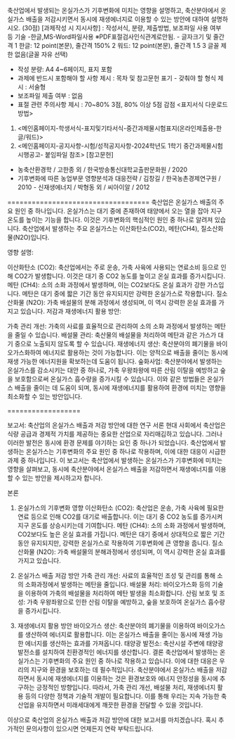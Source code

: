축산업에서 발생되는 온실가스가 기후변화에 미치는 영향을 설명하고,
축산분야에서 온실가스 배출을 저감시키면서 동시에 재생에너지로 이용할 수 있는 방안에 대하여 설명하시오. (30점)
[과제작성 시 지시사항] : 작성서식, 분량, 제출방법, 보조파일 사용 여부 등 기술
-한글,MS-Word파일사용 ※PDF표절검사인식관계로안됨. - 글자크기 및 줄간격
1 한글: 12 point(본문), 줄간격 150% 2 워드: 12 point(본문), 줄간격 1.5 3 글꼴 제한 없음(글꼴 자유 선택)
- 작성 분량: A4 4~6페이지, 표지 포함
- 과제에 반드시 포함해야 할 사항 제시 : 목차 및 참고문헌 표기 - 갖춰야 할 형식 제시 : 서술형
- 보조파일 제출 여부 : 없음
- 표절 관련 주의사항 제시 : 70~80% 3점, 80% 이상 5점 감점
<표지서식 다운로드 방법>
1. <메인홈페이지-학생서식-표지및기타서식-중간과제물시험표지(온라인제출용-한글/워드)>
2. <메인홈페이지-공지사항-시험/성적공지사항-2024학년도 1학기 중간과제물시험 시행공고- 붙임파일 참조>
[참고문헌]
- 농축산환경학 / 고한종 외 / 한국방송통신대학교출판문화원 / 2020
- 기후변화에 따른 농업부문 영향분석과 대응전략 / 김창길 / 한국농촌경제연구원 / 2010 - 신재생에너지 / 박형동 외 / 씨아이알 / 2012

===================================
축산업은 온실가스 배출의 주요 원인 중 하나입니다. 온실가스는 대기 중에 존재하여 태양에서 오는 열을 잡아 지구 온도를 높이는 기능을 합니다. 이것은 기후변화의 핵심적인 원인 중 하나로 알려져 있습니다. 축산업에서 발생하는 주요 온실가스는 이산화탄소(CO2), 메탄(CH4), 질소산화물(N2O)입니다.

영향 설명:

이산화탄소 (CO2): 축산업에서는 주로 운송, 가축 사육에 사용되는 연료소비 등으로 인해 CO2가 발생합니다. 이것은 대기 중 CO2 농도를 높이고 온실 효과를 증가시킵니다.
메탄 (CH4): 소의 소화 과정에서 발생하며, 이는 CO2보다도 온실 효과가 강한 가스입니다. 메탄은 대기 중에 짧은 기간 동안 유지되지만 강력한 온실가스로 작용합니다.
질소산화물 (N2O): 가축 배설물의 분해 과정에서 생성되며, 이 역시 강력한 온실 효과를 가지고 있습니다.
저감과 재생에너지 활용 방안:

가축 관리 개선: 가축의 사료를 효율적으로 관리하여 소의 소화 과정에서 발생하는 메탄을 줄일 수 있습니다.
배설물 관리: 축산물의 배설물을 처리하여 메탄과 같은 가스가 대기 중으로 노출되지 않도록 할 수 있습니다.
재생에너지 생산: 축산분야의 폐기물을 바이오가스화하여 에너지로 활용하는 것이 가능합니다. 이는 양적으로 배출을 줄이는 동시에 재생 가능한 에너지원을 확보하는데 도움이 됩니다.
숲화사업: 축산분야에서 발생하는 온실가스를 감소시키는 대안 중 하나로, 가축 우왕좌왕에 따른 산림 이탈을 예방하고 숲을 보호함으로써 온실가스 흡수량을 증가시킬 수 있습니다.
이와 같은 방법들은 온실가스 배출을 줄이는 데 도움이 되며, 동시에 재생에너지를 활용하여 환경에 미치는 영향을 최소화할 수 있는 방안입니다.

==================

보고서: 축산업의 온실가스 배출과 저감 방안에 대한 연구
서론
현대 사회에서 축산업은 식량 공급과 경제적 가치를 제공하는 중요한 산업으로 자리매김하고 있습니다. 그러나 이러한 발전은 동시에 환경 문제를 야기하는 요인 중 하나가 되었습니다. 축산업에서 발생하는 온실가스는 기후변화의 주요 원인 중 하나로 작용하며, 이에 대한 대응이 시급한 과제 중 하나입니다. 이 보고서는 축산업에서 발생하는 온실가스가 기후변화에 미치는 영향을 살펴보고, 동시에 축산분야에서 온실가스 배출을 저감하면서 재생에너지를 이용할 수 있는 방안을 제시하고자 합니다.

본론
1. 온실가스의 기후변화 영향
이산화탄소 (CO2): 축산업은 운송, 가축 사육에 필요한 연료 등으로 인해 CO2를 대기로 배출합니다. 
이는 대기 중 CO2 농도를 증가시켜 지구 온도를 상승시키는데 기여합니다.
메탄 (CH4): 소의 소화 과정에서 발생하며, CO2보다도 높은 온실 효과를 가집니다. 메탄은 대기 중에서 상대적으로 짧은 기간 동안 유지되지만, 강력한 온실가스로 작용하여 기후변화에 큰 영향을 줍니다.
질소산화물 (N2O): 가축 배설물의 분해과정에서 생성되며, 이 역시 강력한 온실 효과를 가지고 있습니다.

2. 온실가스 배출 저감 방안
가축 관리 개선: 사료의 효율적인 조성 및 관리를 통해 소의 소화과정에서 발생하는 메탄을 줄입니다.
배설물 처리: 바이오가스화 등의 기술을 이용하여 가축의 배설물을 처리하여 메탄 발생을 최소화합니다.
산림 보호 및 조성: 가축 우왕좌왕으로 인한 산림 이탈을 예방하고, 숲을 보호하여 온실가스 흡수량을 증가시킵니다.

3. 재생에너지 활용 방안
바이오가스 생산: 축산분야의 폐기물을 이용하여 바이오가스를 생산하여 에너지로 활용합니다. 이는 온실가스 배출을 줄이는 동시에 재생 가능한 에너지를 생산하는 효과를 가져옵니다.
태양광 발전소: 축산시설 주변에 태양광 발전소를 설치하여 친환경적인 에너지를 생산합니다.
결론
축산업에서 발생하는 온실가스는 기후변화의 주요 원인 중 하나로 작용하고 있습니다. 이에 대한 대응은 우리의 지구와 환경을 보호하는 데 필수적입니다. 축산분야에서 온실가스 배출을 저감하면서 동시에 재생에너지를 이용하는 것은 환경보호와 에너지 안정성을 동시에 추구하는 긍정적인 방향입니다. 따라서, 가축 관리 개선, 배설물 처리, 재생에너지 활용 등의 다양한 정책과 기술적 개발이 필요합니다. 이를 통해 우리는 지속 가능한 축산업을 유지하면서 미래세대에게 깨끗한 환경을 전달할 수 있을 것입니다.

이상으로 축산업의 온실가스 배출과 저감 방안에 대한 보고서를 마치겠습니다. 혹시 추가적인 문의사항이 있으시면 언제든지 연락 부탁드립니다.